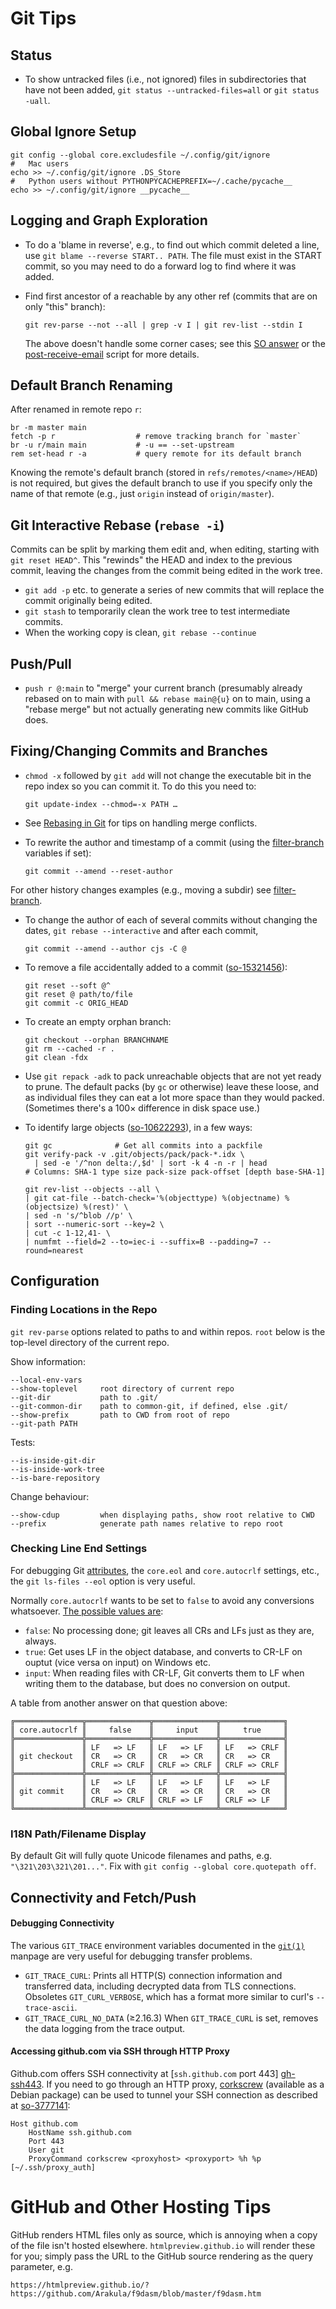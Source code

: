 Git Tips
========

Status
------

* To show untracked files (i.e., not ignored) files in subdirectories
  that have not been added, `git status --untracked-files=all` or
  `git status -uall`.


Global Ignore Setup
-------------------

    git config --global core.excludesfile ~/.config/git/ignore
    #   Mac users
    echo >> ~/.config/git/ignore .DS_Store
    #   Python users without PYTHONPYCACHEPREFIX=~/.cache/pycache__
    echo >> ~/.config/git/ignore __pycache__


Logging and Graph Exploration
-----------------------------

* To do a 'blame in reverse', e.g., to find out which commit deleted a
  line, use `git blame --reverse START.. PATH`. The file must exist in
  the START commit, so you may need to do a forward log to find where
  it was added.

* Find first ancestor of a <commit-ish> reachable by any other ref
  (commits that are on only "this" branch):

      git rev-parse --not --all | grep -v I | git rev-list --stdin I

  The above doesn't handle some corner cases; see this [SO answer](
  https://stackoverflow.com/a/13461275/107294) or the [post-receive-email](
  https://github.com/git/git/blob/master/contrib/hooks/post-receive-email#L292)
  script for more details.


Default Branch Renaming
-----------------------

After renamed in remote repo `r`:

    br -m master main
    fetch -p r                  # remove tracking branch for `master`
    br -u r/main main           # -u == --set-upstream
    rem set-head r -a           # query remote for its default branch

Knowing the remote's default branch (stored in `refs/remotes/<name>/HEAD`)
is not required, but gives the default branch to use if you specify only
the name of that remote (e.g., just `origin` instead of `origin/master`).


Git Interactive Rebase (`rebase -i`)
------------------------------------

Commits can be split by marking them edit and, when editing, starting
with `git reset HEAD^`. This "rewinds" the HEAD and index to the
previous commit, leaving the changes from the commit being edited in
the work tree.
* `git add -p` etc. to generate a series of new commits that will
  replace the commit originally being edited.
* `git stash` to temporarily clean the work tree to test intermediate
  commits.
* When the working copy is clean, `git rebase --continue`


Push/Pull
---------

* `push r @:main` to "merge" your current branch (presumably already rebased
  on to main with `pull && rebase main@{u}` on to main, using a "rebase merge"
  but not actually generating new commits like GitHub does.


Fixing/Changing Commits and Branches
------------------------------------

* `chmod -x` followed by `git add` will not change the executable bit in
  the repo index so you can commit it. To do this you need to:

      git update-index --chmod=-x PATH …

* See [Rebasing in Git](rebase.md) for tips on handling merge conflicts.

* To rewrite the author and timestamp of a commit (using the
  [filter-branch](filter-branch.md) variables if set):

      git commit --amend --reset-author

For other history changes examples (e.g., moving a subdir) see
[filter-branch](filter-branch.md).

* To change the author of each of several commits without changing the
  dates, `git rebase --interactive` and after each commit,

      git commit --amend --author cjs -C @

* To remove a file accidentally added to a commit ([so-15321456]):

      git reset --soft @^
      git reset @ path/to/file
      git commit -c ORIG_HEAD

* To create an empty orphan branch:

      git checkout --orphan BRANCHNAME
      git rm --cached -r .
      git clean -fdx

* Use `git repack -adk` to pack unreachable objects that are not yet ready
  to prune. The default packs (by `gc` or otherwise) leave these loose, and
  as individual files they can eat a lot more space than they would packed.
  (Sometimes there's a 100× difference in disk space use.)

* To identify large objects ([so-10622293]), in a few ways:

      git gc              # Get all commits into a packfile
      git verify-pack -v .git/objects/pack/pack-*.idx \
        | sed -e '/^non delta:/,$d' | sort -k 4 -n -r | head
      # Columns: SHA-1 type size pack-size pack-offset [depth base-SHA-1]

      git rev-list --objects --all \
      | git cat-file --batch-check='%(objecttype) %(objectname) %(objectsize) %(rest)' \
      | sed -n 's/^blob //p' \
      | sort --numeric-sort --key=2 \
      | cut -c 1-12,41- \
      | numfmt --field=2 --to=iec-i --suffix=B --padding=7 --round=nearest


Configuration
-------------

### Finding Locations in the Repo

`git rev-parse` options related to paths to and within repos.
`root` below is the top-level directory of the current repo.

Show information:

    --local-env-vars
    --show-toplevel     root directory of current repo
    --git-dir           path to .git/
    --git-common-dir    path to common-git, if defined, else .git/
    --show-prefix       path to CWD from root of repo
    --git-path PATH

Tests:

    --is-inside-git-dir
    --is-inside-work-tree
    --is-bare-repository

Change behaviour:

    --show-cdup         when displaying paths, show root relative to CWD
    --prefix            generate path names relative to repo root

### Checking Line End Settings

For debugging Git [attributes], the `core.eol` and `core.autocrlf`
settings, etc., the `git ls-files --eol` option is very useful.

Normally `core.autocrlf` wants to be set to `false` to avoid any
conversions whatsoever. [The possible values are][so 3206843]:
- `false`: No processing done; git leaves all CRs and LFs just
  as they are, always.
- `true`: Get uses LF in the object database, and converts to
  CR-LF on ouptut (vice versa on input) on Windows etc.
- `input`: When reading files with CR-LF, Git converts them to LF
  when writing them to the database, but does no conversion on output.

A table from another answer on that question above:

    ╔═══════════════╦══════════════╦══════════════╦══════════════╗
    ║ core.autocrlf ║     false    ║     input    ║     true     ║
    ╠═══════════════╬══════════════╬══════════════╬══════════════╣
    ║               ║ LF   => LF   ║ LF   => LF   ║ LF   => CRLF ║
    ║ git checkout  ║ CR   => CR   ║ CR   => CR   ║ CR   => CR   ║
    ║               ║ CRLF => CRLF ║ CRLF => CRLF ║ CRLF => CRLF ║
    ╠═══════════════╬══════════════╬══════════════╬══════════════╣
    ║               ║ LF   => LF   ║ LF   => LF   ║ LF   => LF   ║
    ║ git commit    ║ CR   => CR   ║ CR   => CR   ║ CR   => CR   ║
    ║               ║ CRLF => CRLF ║ CRLF => LF   ║ CRLF => LF   ║
    ╚═══════════════╩══════════════╩══════════════╩══════════════╝

[so 3206843]:https://stackoverflow.com/q/3206843/107294

### I18N Path/Filename Display

By default Git will fully quote Unicode filenames and paths, e.g.
`"\321\203\321\201..."`. Fix with `git config --global core.quotepath off`.

[so 22827239]: https://stackoverflow.com/q/22827239/107294


Connectivity and Fetch/Push
---------------------------

#### Debugging Connectivity

The various `GIT_TRACE` environment variables documented in the
[`git(1)`] manpage are very useful for debugging transfer problems.

- `GIT_TRACE_CURL`: Prints all HTTP(S) connection information and
  transferred data, including decrypted data from TLS connections.
  Obsoletes `GIT_CURL_VERBOSE`, which has a format more similar to
  curl's `--trace-ascii`.
- `GIT_TRACE_CURL_NO_DATA` (≥2.16.3) When `GIT_TRACE_CURL` is set,
  removes the data logging from the trace output.

#### Accessing github.com via SSH through HTTP Proxy

Github.com offers SSH connectivity at [`ssh.github.com` port 443]
[gh-ssh443]. If you need to go through an HTTP proxy, [corkscrew][]
(available as a Debian package) can be used to tunnel your SSH
connection as described at [so-3777141]:

    Host github.com
        HostName ssh.github.com
        Port 443
        User git
        ProxyCommand corkscrew <proxyhost> <proxyport> %h %p [~/.ssh/proxy_auth]


GitHub and Other Hosting Tips
=============================

GitHub renders HTML files only as source, which is annoying when a copy of
the file isn't hosted elsewhere. `htmlpreview.github.io` will render these
for you; simply pass the URL to the GitHub source rendering as the query
parameter, e.g.

    https://htmlpreview.github.io/?https://github.com/Arakula/f9dasm/blob/master/f9dasm.htm



<!-------------------------------------------------------------------->
[so-15321456]: https://stackoverflow.com/a/15321456/107294
[so-10622293]: https://stackoverflow.com/a/10622293/107294

[attributes]: https://www.git-scm.com/docs/gitattributes

[`git(1)`]: https://git-scm.com/docs/git
[corkscrew]: https://web.archive.org/web/20160706023057/http://agroman.net/corkscrew/
[gh-ssh443]: https://help.github.com/articles/using-ssh-over-the-https-port/
[so-3777141]: https://stackoverflow.com/a/3777141/107294
